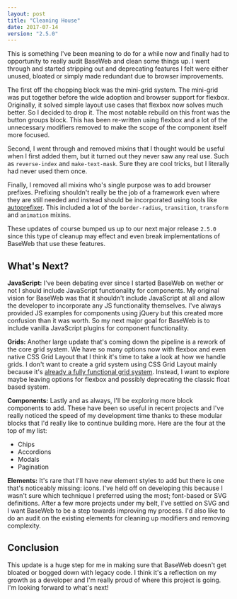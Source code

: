 ```yaml
---
layout: post
title: "Cleaning House"
date: 2017-07-14
version: "2.5.0"
---
```


This is something I've been meaning to do for a while now and finally had to opportunity to really audit BaseWeb and clean some things up. I went through and started stripping out and deprecating features I felt were either unused, bloated or simply made redundant due to browser improvements.

The first off the chopping block was the mini-grid system. The mini-grid was put together before the wide adoption and browser support for flexbox. Originally, it solved simple layout use cases that flexbox now solves much better. So I decided to drop it. The most notable rebuild on this front was the button groups block. This has been re-written using flexbox and a lot of the unnecessary modifiers removed to make the scope of the component itself more focused.

Second, I went through and removed mixins that I thought would be useful when I first added them, but it turned out they never saw any real use. Such as `reverse-index` and `make-text-mask`. Sure they are cool tricks, but I literally had never used them once.

Finally, I removed all mixins who's single purpose was to add browser prefixes. Prefixing shouldn't really be the job of a framework even where they are still needed and instead should be incorporated using tools like [autoprefixer](https://github.com/postcss/autoprefixer). This included a lot of the `border-radius`, `transition`, `transform` and `animation` mixins.

These updates of course bumped us up to our next major release `2.5.0` since this type of cleanup may effect and even break implementations of BaseWeb that use these features.

## What's Next?

**JavaScript:** I've been debating ever since I started BaseWeb on wether or not I should include JavaScript functionality for components. My original vision for BaseWeb was that it shouldn't include JavaScript at all and allow the developer to incorporate any JS functionality themselves. I've always provided JS examples for components using jQuery but this created more confusion than it was worth.
So my next major goal for BaseWeb is to include vanilla JavaScript plugins for component functionality.

**Grids:** Another large update that's coming down the pipeline is a rework of the core grid system. We have so many options now with flexbox and even native CSS Grid Layout that I think it's time to take a look at how we handle grids. I don't want to create a grid system using CSS Grid Layout mainly because it's [already a fully functional grid system](https://rachelandrew.co.uk/archives/2017/07/01/you-do-not-need-a-css-grid-based-grid-system/). Instead, I want to explore maybe leaving options for flexbox and possibly deprecating the classic float based system.

**Components:** Lastly and as always, I'll be exploring more block components to add. These have been so useful in recent projects and I've really noticed the speed of my development time thanks to these modular blocks that I'd really like to continue building more. Here are the four at the top of my list:

* Chips
* Accordions
* Modals
* Pagination

**Elements:** It's rare that I'll have new element styles to add but there is one that's noticeably missing: icons. I've held off on developing this because I wasn't sure which technique I preferred using the most; font-based or SVG definitions. After a few more projects under my belt, I've settled on SVG and I want BaseWeb to be a step towards improving my process. I'd also like to do an audit on the existing elements for cleaning up modifiers and removing complexity.

## Conclusion

This update is a huge step for me in making sure that BaseWeb doesn't get bloated or bogged down with legacy code. I think it's a reflection on my growth as a developer and I'm really proud of where this project is going. I'm looking forward to what's next!
